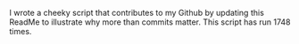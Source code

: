 I wrote a cheeky script that contributes to my Github by updating this ReadMe to illustrate why more than commits matter. This script has run 1748 times.